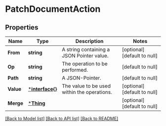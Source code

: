 # PatchDocumentAction

## Properties
Name | Type | Description | Notes
------------ | ------------- | ------------- | -------------
**From** | **string** | A string containing a JSON Pointer value. | [optional] [default to null]
**Op** | **string** | The operation to be performed. | [default to null]
**Path** | **string** | A JSON-Pointer. | [default to null]
**Value** | [***interface{}**](interface{}.md) | The value to be used within the operations. | [optional] [default to null]
**Merge** | [***Thing**](Thing.md) |  | [optional] [default to null]

[[Back to Model list]](../README.md#documentation-for-models) [[Back to API list]](../README.md#documentation-for-api-endpoints) [[Back to README]](../README.md)


